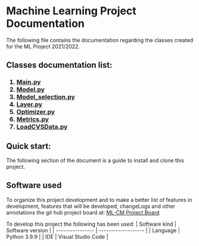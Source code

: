 # Machine Learning Project Documentation
<p>
The following file contains the documentation regarding the classes created for the ML Project 2021/2022.
</p>

<p>
<h2>
Classes documentation list:
</h2>
<h3>

1. [Main.py](/docs/mainDoc.md)
2. [Model.py](/docs/ModelDoc.md)
3. [Model_selection.py](/model_selectionDoc.md)
4. [Layer.py](/docs\layerDoc.md)
5. [Optimizer.py](/docs/OptimizersDoc.md)
6. [Metrics.py](/docs/metricsDoc.md)
7. [LoadCVSData.py](/docs/loadCSVDataDoc.md)

</h3>

</p>

<p>
<h2>
 Quick start:
</h2>

The following section of the document is a guide to install and clone this project.


</p>


<p>
<h2>
 Software used
</h2>

To organize this project development and to make a better list of features in development, features that will be developed, changeLogs and other annotations the git hub project board at: <a href="https://github.com/Giacomo-Antonioli/Machine_Learning_Project/projects/1">ML-CM Project Board</a>

To develop this project the following has been used:
| Software kind     | Software version     |
| ----------------  | -------------------  | 
| Language          | Python 3.9.9         |
| IDE               | Visual Studio Code   | 

</p>
